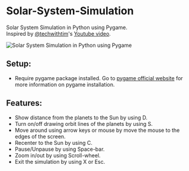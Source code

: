 # Solar-System-Simulation
Solar System Simulation in Python using Pygame.\
Inspired by [@techwithtim](https://github.com/techwithtim)'s [Youtube video](https://youtu.be/WTLPmUHTPqo).

![Solar System Simulation in Python using Pygame](https://i.imgur.com/LhB0Qf7.png)

## Setup:
- Require pygame package installed. Go to [pygame official website](https://www.pygame.org/wiki/GettingStarted) for more information on pygame installation.

## Features:
- Show distance from the planets to the Sun by using D.
- Turn on/off drawing orbit lines of the planets by using S.
- Move around using arrow keys or mouse by move the mouse to the edges of the screen.
- Recenter to the Sun by using C.
- Pause/Unpause by using Space-bar.
- Zoom in/out by using Scroll-wheel.
- Exit the simulation by using X or Esc.
